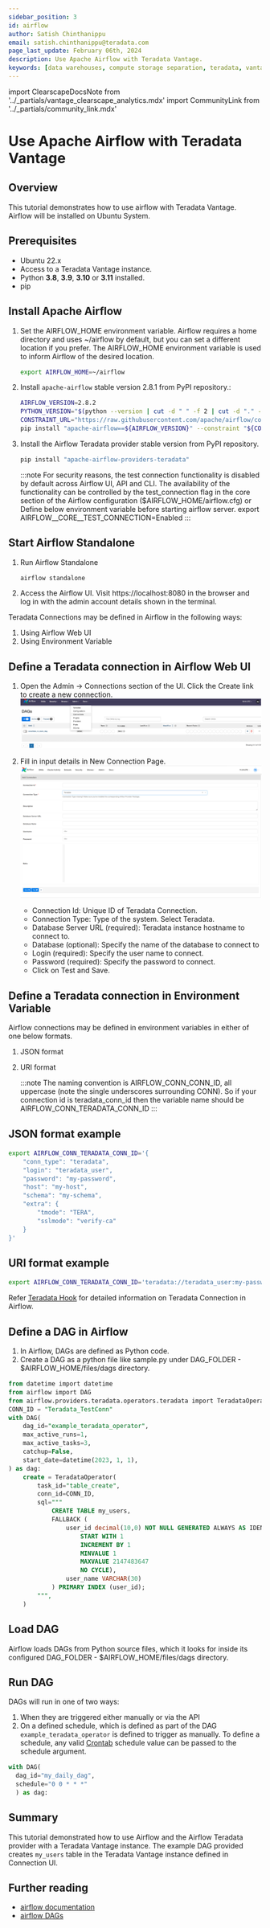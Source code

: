 ```yaml
---
sidebar_position: 3
id: airflow
author: Satish Chinthanippu
email: satish.chinthanippu@teradata.com
page_last_update: February 06th, 2024
description: Use Apache Airflow with Teradata Vantage.
keywords: [data warehouses, compute storage separation, teradata, vantage, cloud data platform, object storage, business intelligence, enterprise analytics, elt, airflow, workflow.]
---
```


import ClearscapeDocsNote from '../_partials/vantage_clearscape_analytics.mdx'
import CommunityLink from '../_partials/community_link.mdx'

# Use Apache Airflow with Teradata Vantage

## Overview
This tutorial demonstrates how to use airflow with Teradata Vantage. Airflow will be installed on Ubuntu System.

## Prerequisites
* Ubuntu 22.x
* Access to a Teradata Vantage instance.
    <ClearscapeDocsNote />
* Python **3.8**, **3.9**, **3.10** or **3.11** installed.
* pip



## Install Apache Airflow

1. Set the AIRFLOW_HOME environment variable. Airflow requires a home directory and uses ~/airflow by default, but you can set a different location if you prefer. The AIRFLOW_HOME environment variable is used to inform Airflow of the desired location.
    ```bash
    export AIRFLOW_HOME=~/airflow
    ```

2. Install `apache-airflow` stable version 2.8.1 from PyPI repository.:
    ```bash
    AIRFLOW_VERSION=2.8.2
    PYTHON_VERSION="$(python --version | cut -d " " -f 2 | cut -d "." -f 1-2)"
    CONSTRAINT_URL="https://raw.githubusercontent.com/apache/airflow/constraints-${AIRFLOW_VERSION}/constraints-${PYTHON_VERSION}.txt"
    pip install "apache-airflow==${AIRFLOW_VERSION}" --constraint "${CONSTRAINT_URL}"
    ```

3. Install the Airflow Teradata provider stable version from PyPI repository.
    ```bash
    pip install "apache-airflow-providers-teradata"
    ```

    :::note
    For security reasons, the test connection functionality is disabled by default across Airflow UI, API and CLI.
    The availability of the functionality can be controlled by the test_connection flag in the core section of the Airflow configuration ($AIRFLOW_HOME/airflow.cfg) or Define below environment variable before starting airflow server.
    export AIRFLOW__CORE__TEST_CONNECTION=Enabled
    :::    

## Start Airflow Standalone

1. Run Airflow Standalone
    ```bash
    airflow standalone
    ````
2. Access the Airflow UI. Visit https://localhost:8080 in the browser and log in with the admin account details shown in the terminal.


Teradata Connections may be defined in Airflow in the following ways:

1. Using Airflow Web UI
2. Using Environment Variable

## Define a Teradata connection in Airflow Web UI

1. Open the Admin -> Connections section of the UI. Click the Create link to create a new connection.
    ![Airflow admin dropdown](../images/airflow-connection.png)

2. Fill in input details in New Connection Page.
    ![Airflow New Connection](../images/airflow-newconnection.png)
    * Connection Id: Unique ID of Teradata Connection.
    * Connection Type: Type of the system. Select Teradata.
    * Database Server URL (required): Teradata instance hostname to connect to.
    * Database (optional): Specify the name of the database to connect to
    * Login (required): Specify the user name to connect.
    * Password (required): Specify the password to connect.
    * Click on Test and Save.

## Define a Teradata connection in Environment Variable
Airflow connections may be defined in environment variables in either of one below formats.

1. JSON format
2. URI format

    :::note
    The naming convention is AIRFLOW_CONN_CONN_ID, all uppercase (note the single underscores surrounding CONN).
    So if your connection id is teradata_conn_id then the variable name should be AIRFLOW_CONN_TERADATA_CONN_ID
    :::


## JSON format example


```bash
export AIRFLOW_CONN_TERADATA_CONN_ID='{
    "conn_type": "teradata",
    "login": "teradata_user",
    "password": "my-password",
    "host": "my-host",
    "schema": "my-schema",
    "extra": {
        "tmode": "TERA",
        "sslmode": "verify-ca"
    }
}'
```

## URI format example

```bash
export AIRFLOW_CONN_TERADATA_CONN_ID='teradata://teradata_user:my-password@my-host/my-schema?tmode=TERA&sslmode=verify-ca'
```

Refer [Teradata Hook](https://airflow.apache.org/docs/apache-airflow-providers-teradata/stable/connections/teradata.html)  for detailed information on Teradata Connection in Airflow.

## Define a DAG in Airflow

1. In Airflow, DAGs are defined as Python code.
2. Create a DAG as a python file like sample.py under DAG_FOLDER - $AIRFLOW_HOME/files/dags directory.

```sql
from datetime import datetime
from airflow import DAG
from airflow.providers.teradata.operators.teradata import TeradataOperator
CONN_ID = "Teradata_TestConn"
with DAG(
    dag_id="example_teradata_operator",
    max_active_runs=1,
    max_active_tasks=3,
    catchup=False,
    start_date=datetime(2023, 1, 1),
) as dag:
    create = TeradataOperator(
        task_id="table_create",
        conn_id=CONN_ID,
        sql="""
            CREATE TABLE my_users,
            FALLBACK (
                user_id decimal(10,0) NOT NULL GENERATED ALWAYS AS IDENTITY (
                    START WITH 1
                    INCREMENT BY 1
                    MINVALUE 1
                    MAXVALUE 2147483647
                    NO CYCLE),
                user_name VARCHAR(30)
            ) PRIMARY INDEX (user_id);
        """,
    )
```

## Load DAG

Airflow loads DAGs from Python source files, which it looks for inside its configured DAG_FOLDER - $AIRFLOW_HOME/files/dags directory.

## Run DAG
DAGs will run in one of two ways:

1. When they are triggered either manually or via the API
2. On a defined schedule, which is defined as part of the DAG
`example_teradata_operator` is defined to trigger as manually. To define a schedule, any valid [Crontab](https://en.wikipedia.org/wiki/Cron) schedule value can be passed to the schedule argument.
 
```python
with DAG(
  dag_id="my_daily_dag",
  schedule="0 0 * * *"
  ) as dag:
```

## Summary

This tutorial demonstrated how to use Airflow and the Airflow Teradata provider with a Teradata Vantage instance. The example DAG provided creates `my_users` table in the Teradata Vantage instance defined in Connection UI.

## Further reading
* [airflow documentation](https://airflow.apache.org/docs/apache-airflow/stable/start.html)
* [airflow DAGs](https://airflow.apache.org/docs/apache-airflow/stable/core-concepts/dags.html)


<CommunityLink />

